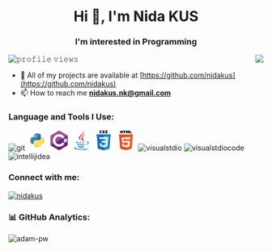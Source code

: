 <h1 align="center">Hi 👋, I'm Nida KUS </h1>
<h3 align="center">I'm interested in Programming</h3>

<p align="right">
<img align="right"  height="350" src="https://scontent.fada2-2.fna.fbcdn.net/v/t1.18169-9/12345630_1692100331001609_3772273878276119222_n.png?_nc_cat=108&ccb=1-5&_nc_sid=09cbfe&_nc_ohc=rp_kiA114PMAX_amcCG&_nc_oc=AQnTSgSb81iJxzDWUg4dehDM5Kf3je58wpSqzB90OaLgjPWehBKeP041VUwHUFytWx8&_nc_ht=scontent.fada2-2.fna&oh=00_AT8scHmobIo3LLikY5TRKnFMiVvgVMiuF1DqWqicODEaAQ&oe=6270945D" />
</p>

<p align="left">
  <img src= "https://gpvc.arturio.dev/nidakus" alt="𝚙𝚛𝚘𝚏𝚒𝚕𝚎 𝚟𝚒𝚎𝚠𝚜">
</p>

+ 🚀 All of my projects are available at [https://github.com/nidakus](https://github.com/nidakus)<br>
+ 📫 How to reach me **nidakus.nk@gmail.com**<br>

<h3>Language and Tools I Use:</h3>
 <p align="left">
  <img src="https://icongr.am/devicon/git-original.svg?size=128&color=currentColor" alt="git" width="40" height="40"/>
  <img src="https://raw.githubusercontent.com/github/explore/80688e429a7d4ef2fca1e82350fe8e3517d3494d/topics/python/python.png" alt="python" width="40" height="40"/>
  <img src="https://raw.githubusercontent.com/devicons/devicon/master/icons/csharp/csharp-original.svg" alt="csharp" width="40" height="40"/>
  <img src="https://raw.githubusercontent.com/devicons/devicon/master/icons/java/java-original.svg" alt="java" width="40" height="40"/>
  <img src="https://raw.githubusercontent.com/devicons/devicon/master/icons/css3/css3-original-wordmark.svg" alt="css3" width="40" height="40"/>
  <img src="https://raw.githubusercontent.com/devicons/devicon/master/icons/html5/html5-original-wordmark.svg" alt="html5" width="40" height="40"/>
  <img src="https://visualstudio.microsoft.com/wp-content/uploads/2021/10/Product-Icon.svg" alt="visualstdio" width="40" height="40"/>
  <img src="https://visualstudio.microsoft.com/wp-content/uploads/2019/09/vs-code-responsive-01-1.png" alt="visualstdiocode" width="40" height="40"/>
  <img src="https://www.yazilimevi.com/images/virtuemart/product/JetBrains-IntelliJ-IDEA-Ultimate-2018-indir.png" alt="intellijidea" width="40" height="40"/>
</p>

<p align="center">
<h3 align="left">Connect with me:</h3>
<a href="https://www.linkedin.com/in/nidakus/" target="blank"><img align="center" src="https://cdn.jsdelivr.net/npm/simple-icons@3.0.1/icons/linkedin.svg" alt="nidakus" height="30" width="30" /></a>

</p>

<h3> 📊 GitHub Analytics:</h3>
<p><img align="center"
    src="https://github-readme-stats.vercel.app/api/top-langs?username=nidakus&show_icons=true&theme=dark&locale=en&layout=compact"
    alt="adam-pw" /></p>
